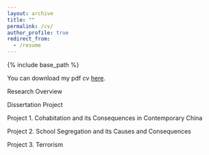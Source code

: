 ```yaml
---
layout: archive
title: ""
permalink: /cv/
author_profile: true
redirect_from:
  - /resume
---
```


{% include base_path %}


You can download my pdf cv [here](https://joshzyj.github.io/files/zhang-vita.pdf).

Research Overview


Dissertation Project

Project 1. Cohabitation and its Consequences in Contemporary China



Project 2. School Segregation and its Causes and Consequences


Project 3. Terrorism
